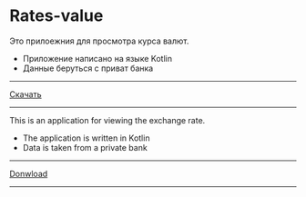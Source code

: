 # Rates-value

Это прилоежния для просмотра курса валют.

+ Приложение написано на языке Kotlin
+ Данные беруться с приват банка

---
[Скачать](https://t.me/apkPublicPrograms/10)

---


This is an application for viewing the exchange rate.

+ The application is written in Kotlin
+ Data is taken from a private bank
---
[Donwload](https://t.me/apkPublicPrograms/10)

---

